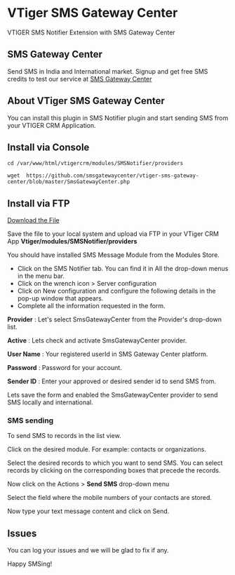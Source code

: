# VTiger SMS Gateway Center
VTIGER SMS Notifier Extension with SMS Gateway Center

## SMS Gateway Center
Send SMS in India and International market. Signup and get free SMS credits to test our service at [SMS Gateway Center](https://www.smsgateway.center)

## About VTiger SMS Gateway Center 
You can install this plugin in SMS Notifier plugin and start sending SMS from your VTIGER CRM Application.

## Install via Console
```cd /var/www/html/vtigercrm/modules/SMSNotifier/providers```

```wget  https://github.com/smsgatewaycenter/vtiger-sms-gateway-center/blob/master/SmsGatewayCenter.php```

## Install via FTP

[Download the File](https://github.com/smsgatewaycenter/vtiger-sms-gateway-center/blob/master/SmsGatewayCenter.php)

Save the file to your local system and upload via FTP in your VTiger CRM App **Vtiger/modules/SMSNotifier/providers**

You should have installed SMS Message Module from the Modules Store.

* Click on the SMS Notifier tab. You can find it in All the drop-down menus in the menu bar.
* Click on the wrench icon > Server configuration
* Click on New configuration and configure the following details in the pop-up window that appears.
* Complete all the information requested in the form.

**Provider** : Let's select SmsGatewayCenter from the Provider's drop-down list.

**Active** : Lets check and activate SmsGatewayCenter provider.

**User Name** : Your registered userId in SMS Gateway Center platform.

**Password** : Password for your account.

**Sender ID** : Enter your approved or desired sender id to send SMS from.

Lets save the form and enabled the SmsGatewayCenter provider to send SMS locally and international.

### SMS sending

To send SMS to records in the list view.

Click on the desired module. For example: contacts or organizations.

Select the desired records to which you want to send SMS. You can select records by clicking on the corresponding boxes that precede the records.

Now click on the Actions > **Send SMS** drop-down menu

Select the field where the mobile numbers of your contacts are stored.

Now type your text message content and click on Send.

## Issues

You can log your issues and we will be glad to fix if any.

Happy SMSing!
